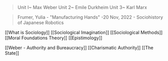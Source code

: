 > Unit I~ Max Weber
> Unit 2~ Emile Durkheim 
> Unit 3~ Karl Marx

> Frumer, Yulia - "Manufacturing Hands" -20 Nov, 2022 - Sociohistory of Japanese Robotics

[[What is Sociology]]
[[Sociological Imagination]]
[[Sociological Methods]]
[[Moral Foundations Theory]]
[[Epistimology]]

[[Weber - Authority and Bureaucracy]]
[[Charismatic Authority]]
[[The State]]
